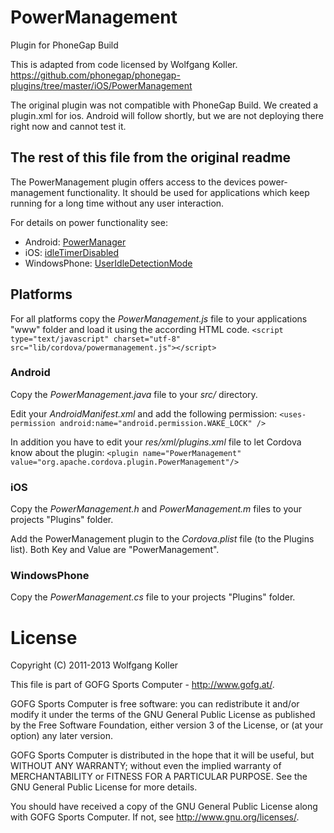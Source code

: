 PowerManagement
===============
Plugin for PhoneGap Build

This is adapted from code licensed by Wolfgang Koller. 
https://github.com/phonegap/phonegap-plugins/tree/master/iOS/PowerManagement

The original plugin was not compatible with PhoneGap Build.  We created a plugin.xml for ios.
Android will follow shortly, but we are not deploying there right now and cannot test it.

The rest of this file from the original readme
---------

The PowerManagement plugin offers access to the devices power-management functionality.
It should be used for applications which keep running for a long time without any user interaction.

For details on power functionality see:

* Android: [PowerManager](http://developer.android.com/reference/android/os/PowerManager.html)
* iOS: [idleTimerDisabled](http://developer.apple.com/library/ios/documentation/UIKit/Reference/UIApplication_Class/Reference/Reference.html#//apple_ref/occ/instp/UIApplication/idleTimerDisabled)
* WindowsPhone: [UserIdleDetectionMode](http://msdn.microsoft.com/en-US/library/windowsphone/develop/microsoft.phone.shell.phoneapplicationservice.useridledetectionmode%28v=vs.105%29.aspx)

Platforms
---------
For all platforms copy the *PowerManagement.js* file to your applications "www" folder and load it using the according HTML code.
`<script type="text/javascript" charset="utf-8" src="lib/cordova/powermanagement.js"></script>`

### Android
Copy the *PowerManagement.java* file to your *src/* directory.

Edit your *AndroidManifest.xml* and add the following permission:
`<uses-permission android:name="android.permission.WAKE_LOCK" />`

In addition you have to edit your *res/xml/plugins.xml* file to let Cordova know about the plugin:
`<plugin name="PowerManagement" value="org.apache.cordova.plugin.PowerManagement"/>`

### iOS
Copy the *PowerManagement.h* and *PowerManagement.m* files to your projects "Plugins" folder.

Add the PowerManagement plugin to the *Cordova.plist* file (to the Plugins list). Both Key and Value are "PowerManagement".

### WindowsPhone
Copy the *PowerManagement.cs* file to your projects "Plugins" folder.

License
=======
Copyright (C) 2011-2013 Wolfgang Koller

This file is part of GOFG Sports Computer - http://www.gofg.at/.

GOFG Sports Computer is free software: you can redistribute it and/or modify
it under the terms of the GNU General Public License as published by
the Free Software Foundation, either version 3 of the License, or
(at your option) any later version.

GOFG Sports Computer is distributed in the hope that it will be useful,
but WITHOUT ANY WARRANTY; without even the implied warranty of
MERCHANTABILITY or FITNESS FOR A PARTICULAR PURPOSE.  See the
GNU General Public License for more details.

You should have received a copy of the GNU General Public License
along with GOFG Sports Computer.  If not, see <http://www.gnu.org/licenses/>.

